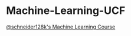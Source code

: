 # Machine-Learning-UCF
[@schneider128k's Machine Learning Course](https://github.com/schneider128k/machine_learning_course/blob/master)
